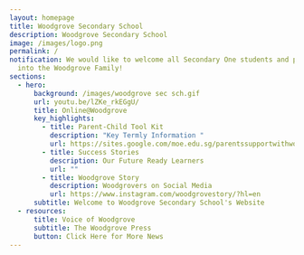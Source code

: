 ```yaml
---
layout: homepage
title: Woodgrove Secondary School
description: Woodgrove Secondary School
image: /images/logo.png
permalink: /
notification: We would like to welcome all Secondary One students and parents
  into the Woodgrove Family!
sections:
  - hero:
      background: /images/woodgrove sec sch.gif
      url: youtu.be/lZKe_rkEGgU/
      title: Online@Woodgrove
      key_highlights:
        - title: Parent-Child Tool Kit
          description: "Key Termly Information "
          url: https://sites.google.com/moe.edu.sg/parentssupportwithwoodgrovesec/home
        - title: Success Stories
          description: Our Future Ready Learners
          url: ""
        - title: Woodgrove Story
          description: Woodgrovers on Social Media
          url: https://www.instagram.com/woodgrovestory/?hl=en
      subtitle: Welcome to Woodgrove Secondary School's Website
  - resources:
      title: Voice of Woodgrove
      subtitle: The Woodgrove Press
      button: Click Here for More News
---
```

